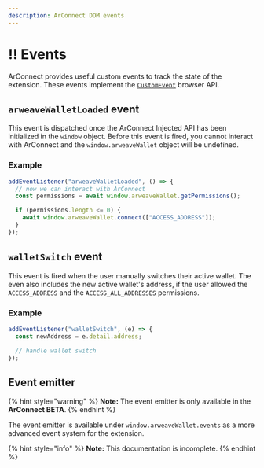 ```yaml
---
description: ArConnect DOM events
---
```


# ‼ Events

ArConnect provides useful custom events to track the state of the extension. These events implement the [`CustomEvent`](https://developer.mozilla.org/en-US/docs/Web/Events/Creating_and_triggering_events#adding_custom_data_%E2%80%93_customevent) browser API.

## `arweaveWalletLoaded` event

This event is dispatched once the ArConnect Injected API has been initialized in the `window` object. Before this event is fired, you cannot interact with ArConnect and the `window.arweaveWallet` object will be undefined.

### Example

```ts
addEventListener("arweaveWalletLoaded", () => {
  // now we can interact with ArConnect
  const permissions = await window.arweaveWallet.getPermissions();

  if (permissions.length <= 0) {
    await window.arweaveWallet.connect(["ACCESS_ADDRESS"]);
  }
});
```

## `walletSwitch` event

This event is fired when the user manually switches their active wallet. The even also includes the new active wallet's address, if the user allowed the `ACCESS_ADDRESS` and the `ACCESS_ALL_ADDRESSES` permissions.

### Example

```ts
addEventListener("walletSwitch", (e) => {
  const newAddress = e.detail.address;

  // handle wallet switch
});
```

## Event emitter

{% hint style="warning" %}
**Note:** The event emitter is only available in the **ArConnect BETA**.
{% endhint %}

The event emitter is available under `window.arweaveWallet.events` as a more advanced event system for the extension.

{% hint style="info" %}
**Note:** This documentation is incomplete.
{% endhint %}
